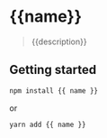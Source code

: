 # {{name}}

> {{description}}

## Getting started

```bash
npm install {{ name }}
```

or

```bash
yarn add {{ name }}
```